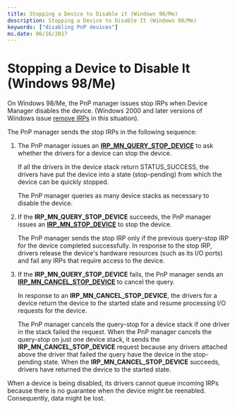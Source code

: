 ```yaml
---
title: Stopping a Device to Disable it (Windows 98/Me)
description: Stopping a Device to Disable It (Windows 98/Me)
keywords: ["disabling PnP devices"]
ms.date: 06/16/2017
---
```


# Stopping a Device to Disable It (Windows 98/Me)





On Windows 98/Me, the PnP manager issues stop IRPs when Device Manager disables the device. (Windows 2000 and later versions of Windows issue [remove IRPs](understanding-when-remove-irps-are-issued.md) in this situation).

The PnP manager sends the stop IRPs in the following sequence:

1.  The PnP manager issues an [**IRP\_MN\_QUERY\_STOP\_DEVICE**](./irp-mn-query-stop-device.md) to ask whether the drivers for a device can stop the device.

    If all the drivers in the device stack return STATUS\_SUCCESS, the drivers have put the device into a state (stop-pending) from which the device can be quickly stopped.

    The PnP manager queries as many device stacks as necessary to disable the device.

2.  If the **IRP\_MN\_QUERY\_STOP\_DEVICE** succeeds, the PnP manager issues an [**IRP\_MN\_STOP\_DEVICE**](./irp-mn-stop-device.md) to stop the device.

    The PnP manager sends the stop IRP only if the previous query-stop IRP for the device completed successfully. In response to the stop IRP, drivers release the device's hardware resources (such as its I/O ports) and fail any IRPs that require access to the device.

3.  If the **IRP\_MN\_QUERY\_STOP\_DEVICE** fails, the PnP manager sends an [**IRP\_MN\_CANCEL\_STOP\_DEVICE**](./irp-mn-cancel-stop-device.md) to cancel the query.

    In response to an **IRP\_MN\_CANCEL\_STOP\_DEVICE**, the drivers for a device return the device to the started state and resume processing I/O requests for the device.

    The PnP manager cancels the query-stop for a device stack if one driver in the stack failed the request. When the PnP manager cancels the query-stop on just one device stack, it sends the **IRP\_MN\_CANCEL\_STOP\_DEVICE** request because any drivers attached above the driver that failed the query have the device in the stop-pending state. When the **IRP\_MN\_CANCEL\_STOP\_DEVICE** succeeds, drivers have returned the device to the started state.

When a device is being disabled, its drivers cannot queue incoming IRPs because there is no guarantee when the device might be reenabled. Consequently, data might be lost.

 

